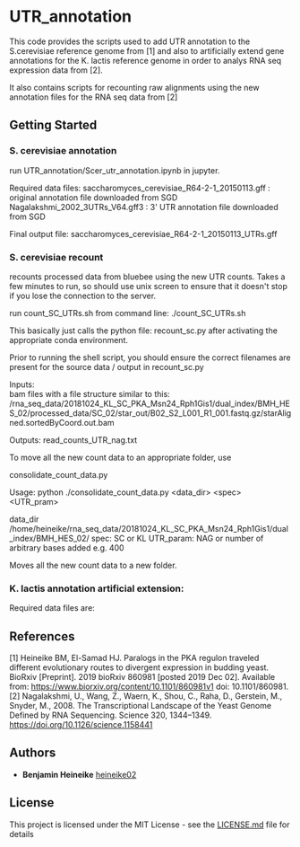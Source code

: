 # UTR_annotation

This code provides the scripts used to add UTR annotation to the S.cerevisiae reference genome from [1] and also to artificially extend gene 
annotations for the K. lactis reference genome in order to analys RNA seq expression data from [2].

It also contains scripts for recounting raw alignments using the new annotation files for the RNA seq data from [2] 

## Getting Started

### S. cerevisiae annotation 

run UTR_annotation/Scer_utr_annotation.ipynb in jupyter.  

Required data files: 
	saccharomyces_cerevisiae_R64-2-1_20150113.gff : original annotation file downloaded from SGD
	Nagalakshmi_2002_3UTRs_V64.gff3 : 3' UTR annotation file downloaded from SGD

Final output file: 
	saccharomyces_cerevisiae_R64-2-1_20150113_UTRs.gff


### S. cerevisiae recount

recounts processed data from bluebee using the new UTR counts.  Takes a few minutes to run, so should use unix screen to ensure that it doesn't stop if you lose the connection to the server. 

run count_SC_UTRs.sh from command line: 
./count_SC_UTRs.sh

This basically just calls the python file: 
recount_sc.py after activating the appropriate conda environment. 

Prior to running the shell script, you should ensure the correct filenames are present for the source data / output in recount_sc.py

Inputs:  
bam files with a file structure similar to this: 
/rna_seq_data/20181024_KL_SC_PKA_Msn24_Rph1Gis1/dual_index/BMH_HES_02/processed_data/SC_02/star_out/B02_S2_L001_R1_001.fastq.gz/starAligned.sortedByCoord.out.bam

Outputs: 
read_counts_UTR_nag.txt


To move all the new count data to an appropriate folder, use 

consolidate_count_data.py

Usage: 
python ./consolidate_count_data.py \<data_dir> \<spec> \<UTR_pram> 

data_dir /home/heineike/rna_seq_data/20181024_KL_SC_PKA_Msn24_Rph1Gis1/dual_index/BMH_HES_02/
spec: SC or KL
UTR_param: NAG or number of arbitrary bases added e.g. 400

Moves all the new count data to a new folder. 

### K. lactis annotation artificial extension: 


Required data files are: 
	


## References

[1] Heineike BM, El-Samad HJ. Paralogs in the PKA regulon traveled different evolutionary routes to divergent expression in budding yeast. BioRxiv [Preprint]. 2019 bioRxiv 860981 [posted 2019 Dec 02]. Available from: https://www.biorxiv.org/content/10.1101/860981v1 doi: 10.1101/860981.
[2] Nagalakshmi, U., Wang, Z., Waern, K., Shou, C., Raha, D., Gerstein, M., Snyder, M., 2008. The Transcriptional Landscape of the Yeast Genome Defined by RNA Sequencing. Science 320, 1344–1349. https://doi.org/10.1126/science.1158441

## Authors

* **Benjamin Heineike** [heineike02](https://github.com/heineike02)


## License

This project is licensed under the MIT License - see the [LICENSE.md](LICENSE.md) file for details
